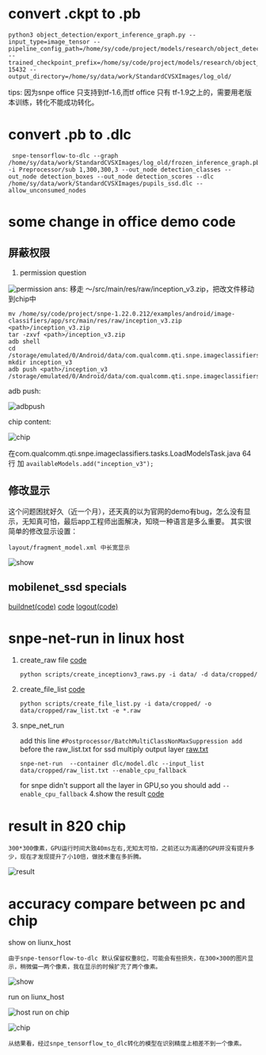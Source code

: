 # convert .ckpt to .pb
  
    python3 object_detection/export_inference_graph.py --input_type=image_tensor --pipeline_config_path=/home/sy/code/project/models/research/object_detection/training/pipeline.config --trained_checkpoint_prefix=/home/sy/code/project/models/research/object_detection/training/model.ckpt-15432 --output_directory=/home/sy/data/work/StandardCVSXImages/log_old/

   tips: 因为snpe office 只支持到tf-1.6,而tf office 只有 tf-1.9之上的，需要用老版本训练，转化不能成功转化。
   
# convert .pb to .dlc
  
     snpe-tensorflow-to-dlc --graph /home/sy/data/work/StandardCVSXImages/log_old/frozen_inference_graph.pb -i Preprocessor/sub 1,300,300,3 --out_node detection_classes --out_node detection_boxes --out_node detection_scores --dlc /home/sy/data/work/StandardCVSXImages/pupils_ssd.dlc --allow_unconsumed_nodes
# some change in office demo code
  ## 屏蔽权限
   1. permission question
  
   ![permission](pic/permission.png)
   ans: 移走 ～/src/main/res/raw/inception_v3.zip，把改文件移动到chip中
         
    mv /home/sy/code/project/snpe-1.22.0.212/examples/android/image-classifiers/app/src/main/res/raw/inception_v3.zip <path>/inception_v3.zip
    tar -zxvf <path>/inception_v3.zip
    adb shell
    cd /storage/emulated/0/Android/data/com.qualcomm.qti.snpe.imageclassifiers/files/models
    mkdir inception_v3
    adb push <path>/inception_v3 /storage/emulated/0/Android/data/com.qualcomm.qti.snpe.imageclassifiers/files/models/inception_v3
      
   adb push:
   
   ![adbpush](pic/adb_push.png)
     
   chip content:
   
   ![chip](pic/chip.png)
    
   在com.qualcomm.qti.snpe.imageclassifiers.tasks.LoadModelsTask.java 64行 加
     `availableModels.add("inception_v3");` 
  
  ## 修改显示
  这个问题困扰好久（近一个月），还天真的以为官网的demo有bug，怎么没有显示，无知真可怕，最后app工程师出面解决，知晓一种语言是多么重要。
  其实很简单的修改显示设置：
  
    layout/fragment_model.xml 中长宽显示
  ![show](pic/show.png)
  
  ## mobilenet_ssd specials
  [buildnet(code)](../../../../java/LoadNetworkTask.java)
  [code](../../../../java/LoadModelsTask.java)
  [logout(code)](../../../../java/ClassifyImageWithFloatTensorTask.java)
 
# snpe-net-run in linux host
1. create_raw file [code](../../../../scripts/create_ssd_raws.py)
 
    `python scripts/create_inceptionv3_raws.py -i data/ -d data/cropped/`
 
2. create_file_list [code](../../../../scripts/create_file_list.py)
 
    `python scripts/create_file_list.py -i data/cropped/ -o data/cropped/raw_list.txt -e *.raw`
3. snpe_net_run 

    add this line  `#Postprocessor/BatchMultiClassNonMaxSuppression add ` before  the raw_list.txt for ssd multiply output layer [raw.txt](pic/raw_list.txt)
    
   `snpe-net-run  --container dlc/model.dlc --input_list data/cropped/raw_list.txt --enable_cpu_fallback`
   
   
   for snpe didn't support all the layer in GPU,so you should add `--enable_cpu_fallback`
 4.show the result [code](../../../../scripts/show_ssd_detection.py)

# result in 820 chip

    300*300像素，GPU运行时间大致40ms左右,无知太可怕，之前还以为高通的GPU并没有提升多少，现在才发现提升了小10倍，做技术重在多折腾。 


  ![result](pic/820_result30.jpg)

# accuracy compare between pc and chip

show on liunx_host
  
    由于snpe-tensorflow-to-dlc 默认保留权重8位，可能会有些损失，在300×300的图片显示，稍微偏一两个像素，我在显示的时候扩充了两个像素。
![show](pic/liunx_host_show.png)

run on liunx_host

 ![host](pic/run_liunx_host.png)
run on chip 

 ![chip](pic/run_chip.png)
 
    从结果看，经过snpe_tensorflow_to_dlc转化的模型在识别精度上相差不到一个像素。
